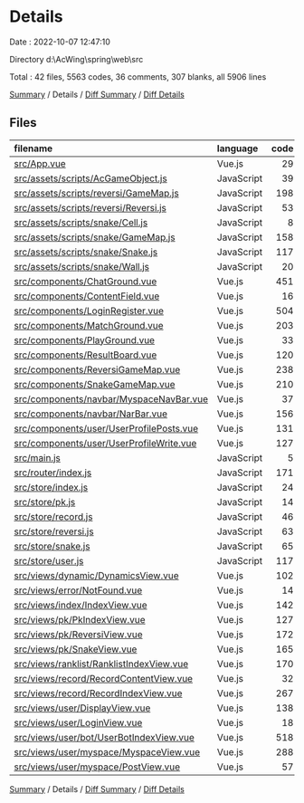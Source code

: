 # Details

Date : 2022-10-07 12:47:10

Directory d:\\AcWing\\spring\\web\\src

Total : 42 files,  5563 codes, 36 comments, 307 blanks, all 5906 lines

[Summary](results.md) / Details / [Diff Summary](diff.md) / [Diff Details](diff-details.md)

## Files
| filename | language | code | comment | blank | total |
| :--- | :--- | ---: | ---: | ---: | ---: |
| [src/App.vue](/src/App.vue) | Vue.js | 29 | 0 | 4 | 33 |
| [src/assets/scripts/AcGameObject.js](/src/assets/scripts/AcGameObject.js) | JavaScript | 39 | 0 | 7 | 46 |
| [src/assets/scripts/reversi/GameMap.js](/src/assets/scripts/reversi/GameMap.js) | JavaScript | 198 | 3 | 16 | 217 |
| [src/assets/scripts/reversi/Reversi.js](/src/assets/scripts/reversi/Reversi.js) | JavaScript | 53 | 0 | 8 | 61 |
| [src/assets/scripts/snake/Cell.js](/src/assets/scripts/snake/Cell.js) | JavaScript | 8 | 0 | 1 | 9 |
| [src/assets/scripts/snake/GameMap.js](/src/assets/scripts/snake/GameMap.js) | JavaScript | 158 | 4 | 15 | 177 |
| [src/assets/scripts/snake/Snake.js](/src/assets/scripts/snake/Snake.js) | JavaScript | 117 | 7 | 22 | 146 |
| [src/assets/scripts/snake/Wall.js](/src/assets/scripts/snake/Wall.js) | JavaScript | 20 | 0 | 6 | 26 |
| [src/components/ChatGround.vue](/src/components/ChatGround.vue) | Vue.js | 451 | 1 | 16 | 468 |
| [src/components/ContentField.vue](/src/components/ContentField.vue) | Vue.js | 16 | 0 | 2 | 18 |
| [src/components/LoginRegister.vue](/src/components/LoginRegister.vue) | Vue.js | 504 | 7 | 26 | 537 |
| [src/components/MatchGround.vue](/src/components/MatchGround.vue) | Vue.js | 203 | 0 | 7 | 210 |
| [src/components/PlayGround.vue](/src/components/PlayGround.vue) | Vue.js | 33 | 0 | 4 | 37 |
| [src/components/ResultBoard.vue](/src/components/ResultBoard.vue) | Vue.js | 120 | 0 | 9 | 129 |
| [src/components/ReversiGameMap.vue](/src/components/ReversiGameMap.vue) | Vue.js | 238 | 0 | 13 | 251 |
| [src/components/SnakeGameMap.vue](/src/components/SnakeGameMap.vue) | Vue.js | 210 | 0 | 8 | 218 |
| [src/components/navbar/MyspaceNavBar.vue](/src/components/navbar/MyspaceNavBar.vue) | Vue.js | 37 | 0 | 4 | 41 |
| [src/components/navbar/NarBar.vue](/src/components/navbar/NarBar.vue) | Vue.js | 156 | 0 | 5 | 161 |
| [src/components/user/UserProfilePosts.vue](/src/components/user/UserProfilePosts.vue) | Vue.js | 131 | 0 | 3 | 134 |
| [src/components/user/UserProfileWrite.vue](/src/components/user/UserProfileWrite.vue) | Vue.js | 127 | 0 | 7 | 134 |
| [src/main.js](/src/main.js) | JavaScript | 5 | 0 | 2 | 7 |
| [src/router/index.js](/src/router/index.js) | JavaScript | 171 | 0 | 8 | 179 |
| [src/store/index.js](/src/store/index.js) | JavaScript | 24 | 0 | 1 | 25 |
| [src/store/pk.js](/src/store/pk.js) | JavaScript | 14 | 0 | 1 | 15 |
| [src/store/record.js](/src/store/record.js) | JavaScript | 46 | 0 | 1 | 47 |
| [src/store/reversi.js](/src/store/reversi.js) | JavaScript | 63 | 0 | 1 | 64 |
| [src/store/snake.js](/src/store/snake.js) | JavaScript | 65 | 0 | 1 | 66 |
| [src/store/user.js](/src/store/user.js) | JavaScript | 117 | 0 | 1 | 118 |
| [src/views/dynamic/DynamicsView.vue](/src/views/dynamic/DynamicsView.vue) | Vue.js | 102 | 0 | 7 | 109 |
| [src/views/error/NotFound.vue](/src/views/error/NotFound.vue) | Vue.js | 14 | 0 | 2 | 16 |
| [src/views/index/IndexView.vue](/src/views/index/IndexView.vue) | Vue.js | 142 | 1 | 4 | 147 |
| [src/views/pk/PkIndexView.vue](/src/views/pk/PkIndexView.vue) | Vue.js | 127 | 12 | 2 | 141 |
| [src/views/pk/ReversiView.vue](/src/views/pk/ReversiView.vue) | Vue.js | 172 | 1 | 16 | 189 |
| [src/views/pk/SnakeView.vue](/src/views/pk/SnakeView.vue) | Vue.js | 165 | 0 | 14 | 179 |
| [src/views/ranklist/RanklistIndexView.vue](/src/views/ranklist/RanklistIndexView.vue) | Vue.js | 170 | 0 | 7 | 177 |
| [src/views/record/RecordContentView.vue](/src/views/record/RecordContentView.vue) | Vue.js | 32 | 0 | 2 | 34 |
| [src/views/record/RecordIndexView.vue](/src/views/record/RecordIndexView.vue) | Vue.js | 267 | 0 | 13 | 280 |
| [src/views/user/DisplayView.vue](/src/views/user/DisplayView.vue) | Vue.js | 138 | 0 | 8 | 146 |
| [src/views/user/LoginView.vue](/src/views/user/LoginView.vue) | Vue.js | 18 | 0 | 2 | 20 |
| [src/views/user/bot/UserBotIndexView.vue](/src/views/user/bot/UserBotIndexView.vue) | Vue.js | 518 | 0 | 16 | 534 |
| [src/views/user/myspace/MyspaceView.vue](/src/views/user/myspace/MyspaceView.vue) | Vue.js | 288 | 0 | 12 | 300 |
| [src/views/user/myspace/PostView.vue](/src/views/user/myspace/PostView.vue) | Vue.js | 57 | 0 | 3 | 60 |

[Summary](results.md) / Details / [Diff Summary](diff.md) / [Diff Details](diff-details.md)